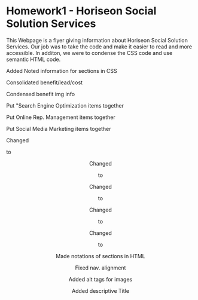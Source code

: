 # Homework1 - Horiseon Social Solution Services

This Webpage is a flyer giving information about Horiseon Social Solution Services. Our job was to take the code and make it easier to read and more accessible. In additon, we were to condense the CSS code and use semantic HTML code. 

Added Noted information for sections in CSS

Consolidated benefit/lead/cost 

Condensed benefit img info

Put "Search Engine Optimization items together

Put Online Rep. Management items together

Put Social Media Marketing items together

Changed <div> to <header>

Changed <div> to <figure>

Changed <div> to <article>

Changed <div> to <footer>

Changed <div> to <section>

Made notations of sections in HTML

Fixed nav. alignment

Added alt tags for images

Added descriptive Title
